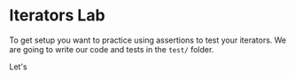 # Iterators Lab

To get setup you want to practice using assertions to test your iterators. We are going to write our code and tests in the `test/` folder.


Let's 